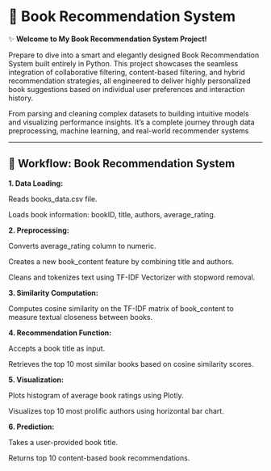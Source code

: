 # 📖 Book Recommendation System

✨ **Welcome to My Book Recommendation System Project!**

Prepare to dive into a smart and elegantly designed Book Recommendation System built entirely in Python. This project showcases the seamless integration of collaborative filtering, content-based filtering, and hybrid recommendation strategies, all engineered to deliver highly personalized book suggestions based on individual user preferences and interaction history.

From parsing and cleaning complex datasets to building intuitive models and visualizing performance insights. It’s a complete journey through data preprocessing, machine learning, and real-world recommender systems

---

## 🔄 Workflow: Book Recommendation System

**1. Data Loading:**
   
   Reads books_data.csv file.

   Loads book information: bookID, title, authors, average_rating.

**2. Preprocessing:**
   
   Converts average_rating column to numeric.

   Creates a new book_content feature by combining title and authors.

   Cleans and tokenizes text using TF-IDF Vectorizer with stopword removal.

**3. Similarity Computation:**
   
   Computes cosine similarity on the TF-IDF matrix of book_content to measure textual closeness between books.

**4. Recommendation Function:**

   Accepts a book title as input.

   Retrieves the top 10 most similar books based on cosine similarity scores.

**5. Visualization:**

   Plots histogram of average book ratings using Plotly.

   Visualizes top 10 most prolific authors using horizontal bar chart.

**6. Prediction:**
   
   Takes a user-provided book title.

   Returns top 10 content-based book recommendations.
